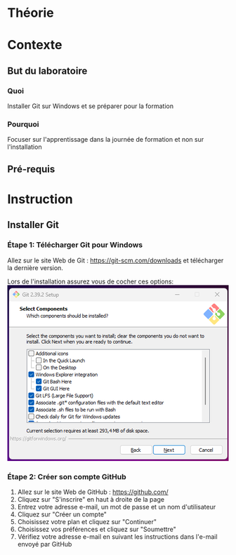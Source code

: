 # Théorie


# Contexte
## But du laboratoire
### Quoi
Installer Git sur Windows et se préparer pour la formation

### Pourquoi
Focuser sur l'apprentissage dans la journée de formation et non sur l'installation

## Pré-requis

# Instruction
## Installer Git
### Étape 1: Télécharger Git pour Windows
Allez sur le site Web de Git : https://git-scm.com/downloads et télécharger la dernière version.

Lors de l'installation assurez vous de cocher ces options:
![images](/images/lab0_default_option_git_installation.png)

### Étape 2: Créer son compte GitHub

1) Allez sur le site Web de GitHub : https://github.com/
2) Cliquez sur "S'inscrire" en haut à droite de la page
3) Entrez votre adresse e-mail, un mot de passe et un nom d'utilisateur
4) Cliquez sur "Créer un compte"
5) Choisissez votre plan et cliquez sur "Continuer"
6) Choisissez vos préférences et cliquez sur "Soumettre"
7) Vérifiez votre adresse e-mail en suivant les instructions dans l'e-mail envoyé par GitHub